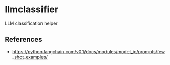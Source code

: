 # llmclassifier
LLM classification helper



## References

* https://python.langchain.com/v0.1/docs/modules/model_io/prompts/few_shot_examples/ 